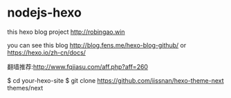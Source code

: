 # nodejs-hexo 

 this hexo blog project 
 http://robingao.win

you can see this blog http://blog.fens.me/hexo-blog-github/
or https://hexo.io/zh-cn/docs/

翻墙推荐:http://www.fqjiasu.com/aff.php?aff=260


$ cd your-hexo-site
$ git clone https://github.com/iissnan/hexo-theme-next themes/next